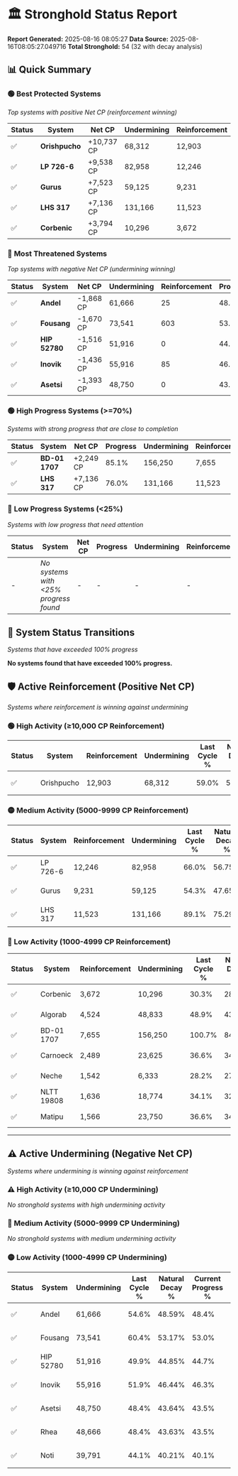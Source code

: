 # 🏛️ Stronghold Status Report

**Report Generated:** 2025-08-16 08:05:27
**Data Source:** 2025-08-16T08:05:27.049716
**Total Stronghold:** 54 (32 with decay analysis)

## 📊 Quick Summary

### 🟢 **Best Protected Systems**
*Top systems with positive Net CP (reinforcement winning)*

| Status | System | Net CP | Undermining | Reinforcement | Progress |
|--------|--------|--------|-------------|---------------|----------|
| ✅ | **Orishpucho** | +10,737 CP | 68,312 | 12,903 | 52.2% |
| ✅ | **LP 726-6** | +9,538 CP | 82,958 | 12,246 | 57.7% |
| ✅ | **Gurus** | +7,523 CP | 59,125 | 9,231 | 48.4% |
| ✅ | **LHS 317** | +7,136 CP | 131,166 | 11,523 | 76.0% |
| ✅ | **Corbenic** | +3,794 CP | 10,296 | 3,672 | 29.3% |

### 🔴 **Most Threatened Systems**
*Top systems with negative Net CP (undermining winning)*

| Status | System | Net CP | Undermining | Reinforcement | Progress |
|--------|--------|--------|-------------|---------------|----------|
| ✅ | **Andel** | -1,868 CP | 61,666 | 25 | 48.4% |
| ✅ | **Fousang** | -1,670 CP | 73,541 | 603 | 53.0% |
| ✅ | **HIP 52780** | -1,516 CP | 51,916 | 0 | 44.7% |
| ✅ | **Inovik** | -1,436 CP | 55,916 | 85 | 46.3% |
| ✅ | **Asetsi** | -1,393 CP | 48,750 | 0 | 43.5% |

### 🟢 **High Progress Systems (>=70%)**
*Systems with strong progress that are close to completion*

| Status | System | Net CP | Progress | Undermining | Reinforcement |
|--------|--------|--------|----------|-------------|---------------|
| ✅ | **BD-01 1707** | +2,249 CP | 85.1% | 156,250 | 7,655 |
| ✅ | **LHS 317** | +7,136 CP | 76.0% | 131,166 | 11,523 |

### 🔴 **Low Progress Systems (<25%)**
*Systems with low progress that need attention*

| Status | System | Net CP | Progress | Undermining | Reinforcement |
|--------|--------|--------|----------|-------------|---------------|
| - | *No systems with <25% progress found* | - | - | - | - |
## 🔄 System Status Transitions
*Systems that have exceeded 100% progress*

**No systems found that have exceeded 100% progress.**

## 🛡️ Active Reinforcement (Positive Net CP)
*Systems where reinforcement is winning against undermining*

### 🟢 High Activity (≥10,000 CP Reinforcement)

| Status | System | Reinforcement | Undermining | Last Cycle % | Natural Decay % | Current Progress % | Current CP | Net CP | Activity |
|--------|--------|---------------|-------------|--------------|-----------------|-------------------|------------|--------|----------|
| ✅ | Orishpucho | 12,903 | 68,312 | 59.0% | 51.13% | 52.2% | 522,000 | +10,737 | 🟢 High Reinforcement |

### 🟡 Medium Activity (5000-9999 CP Reinforcement)

| Status | System | Reinforcement | Undermining | Last Cycle % | Natural Decay % | Current Progress % | Current CP | Net CP | Activity |
|--------|--------|---------------|-------------|--------------|-----------------|-------------------|------------|--------|----------|
| ✅ | LP 726-6 | 12,246 | 82,958 | 66.0% | 56.75% | 57.7% | 577,000 | +9,538 | 🟡 Medium Reinforcement |
| ✅ | Gurus | 9,231 | 59,125 | 54.3% | 47.65% | 48.4% | 484,000 | +7,523 | 🟡 Medium Reinforcement |
| ✅ | LHS 317 | 11,523 | 131,166 | 89.1% | 75.29% | 76.0% | 760,000 | +7,136 | 🟡 Medium Reinforcement |

### 🔴 Low Activity (1000-4999 CP Reinforcement)

| Status | System | Reinforcement | Undermining | Last Cycle % | Natural Decay % | Current Progress % | Current CP | Net CP | Activity |
|--------|--------|---------------|-------------|--------------|-----------------|-------------------|------------|--------|----------|
| ✅ | Corbenic | 3,672 | 10,296 | 30.3% | 28.92% | 29.3% | 293,000 | +3,794 | 🔵 Low Reinforcement |
| ✅ | Algorab | 4,524 | 48,833 | 48.9% | 43.68% | 44.0% | 440,000 | +3,160 | 🔵 Low Reinforcement |
| ✅ | BD-01 1707 | 7,655 | 156,250 | 100.7% | 84.88% | 85.1% | 851,000 | +2,249 | 🔵 Low Reinforcement |
| ✅ | Carnoeck | 2,489 | 23,625 | 36.6% | 34.00% | 34.2% | 342,000 | +2,024 | 🔵 Low Reinforcement |
| ✅ | Neche | 1,542 | 6,333 | 28.2% | 27.42% | 27.6% | 276,000 | +1,849 | 🔵 Low Reinforcement |
| ✅ | NLTT 19808 | 1,636 | 18,774 | 34.1% | 32.08% | 32.2% | 322,000 | +1,208 | 🔵 Low Reinforcement |
| ✅ | Matipu | 1,566 | 23,750 | 36.6% | 34.08% | 34.2% | 342,000 | +1,186 | 🔵 Low Reinforcement |


---

## ⚠️ Active Undermining (Negative Net CP)
*Systems where undermining is winning against reinforcement*

### ⚠️ High Activity (≥10,000 CP Undermining)

*No stronghold systems with high undermining activity*

### 🔶 Medium Activity (5000-9999 CP Undermining)

*No stronghold systems with medium undermining activity*

### 🟡 Low Activity (1000-4999 CP Undermining)

| Status | System | Undermining | Last Cycle % | Natural Decay % | Current Progress % | Reinforcement | Current CP | Net CP | Activity |
|--------|--------|-------------|--------------|-----------------|-------------------|---------------|------------|--------|----------|
| ✅ | Andel | 61,666 | 54.6% | 48.59% | 48.4% | 25 | 484,000 | -1,868 | 🟡 Low Undermining |
| ✅ | Fousang | 73,541 | 60.4% | 53.17% | 53.0% | 603 | 530,000 | -1,670 | 🟡 Low Undermining |
| ✅ | HIP 52780 | 51,916 | 49.9% | 44.85% | 44.7% | 0 | 447,000 | -1,516 | 🟡 Low Undermining |
| ✅ | Inovik | 55,916 | 51.9% | 46.44% | 46.3% | 85 | 462,999 | -1,436 | 🟡 Low Undermining |
| ✅ | Asetsi | 48,750 | 48.4% | 43.64% | 43.5% | 0 | 435,000 | -1,393 | 🟡 Low Undermining |
| ✅ | Rhea | 48,666 | 48.4% | 43.63% | 43.5% | 0 | 435,000 | -1,326 | 🟡 Low Undermining |
| ✅ | Noti | 39,791 | 44.1% | 40.21% | 40.1% | 0 | 401,000 | -1,052 | 🟡 Low Undermining |
